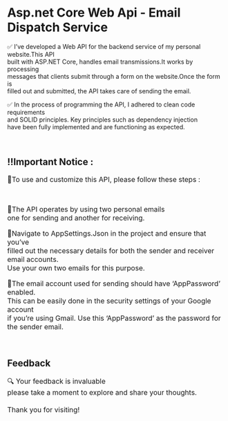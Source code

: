 <div align="left | right | center | justify";>
  
<h1>Asp.net Core Web Api - Email Dispatch Service</h1>

<p>✅ I’ve developed a Web API for the backend service of my personal website.This API <br> built with ASP.NET Core, handles email transmissions.It works by processing<br>messages that clients submit through a form on the website.Once the form is <br>  filled out and submitted, the API takes care of sending the email.</p>

<p>✅  In the process of programming the API, I adhered to clean code requirements <br> and SOLID principles. Key principles such as dependency injection <br> have been fully implemented and are functioning as expected.</p>
<br>
<h2>‼️Important Notice :</h2>
<p style="font-size:16px;">🔹To use and customize this API, please follow these steps :</p>
<br>
<p style="font-size:16px;">🔸The API operates by using two personal emails <br> one for sending and another for receiving.</p>
<p style="font-size:16px;">🔸Navigate to AppSettings.Json in the project and ensure that you’ve <br> filled out the necessary details for both the sender and receiver email accounts. <br> Use your own two emails for this purpose.</p>
<p style="font-size:16px;">🔸The email account used for sending should have ‘AppPassword’ enabled. <br> This can be easily done in the security settings of your Google account <br> if you’re using Gmail. Use this ‘AppPassword’ as the password for the sender email.</p>
<br>
<h2>Feedback</h2>

<p style="font-size:16px;">🔍 Your feedback is invaluable <br> please take a moment to explore and share your thoughts. <br> <br> Thank you for visiting!</p>

</div>
